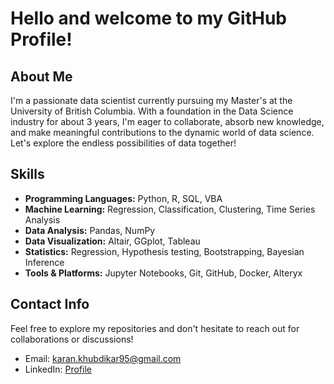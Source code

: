 # Hello and welcome to my GitHub Profile!

## About Me

I'm a passionate data scientist currently pursuing my Master's at the University of British Columbia. With a foundation in the Data Science industry for about 3 years, I'm eager to collaborate, absorb new knowledge, and make meaningful contributions to the dynamic world of data science. Let's explore the endless possibilities of data together! 

## Skills

- **Programming Languages:** Python, R, SQL, VBA
- **Machine Learning:** Regression, Classification, Clustering, Time Series Analysis
- **Data Analysis:** Pandas, NumPy
- **Data Visualization:** Altair, GGplot, Tableau
- **Statistics:** Regression, Hypothesis testing, Bootstrapping, Bayesian Inference 
- **Tools & Platforms:** Jupyter Notebooks, Git, GitHub, Docker, Alteryx

## Contact Info

Feel free to explore my repositories and don't hesitate to reach out for collaborations or discussions!
- Email: karan.khubdikar95@gmail.com
- LinkedIn: [Profile](https://www.linkedin.com/in/karan-khubdikar-228946a4/)
